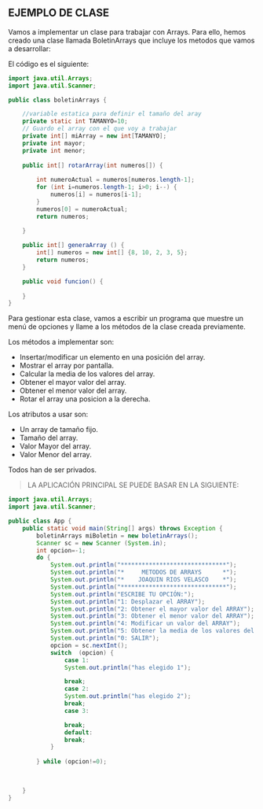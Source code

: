 ## EJEMPLO DE CLASE

Vamos a implementar un clase para trabajar con Arrays. 
Para ello, hemos creado una clase llamada BoletinArrays que incluye los metodos 
que vamos a desarrollar:

El código es el siguiente:

```java
import java.util.Arrays;
import java.util.Scanner;

public class boletinArrays {

    //variable estatica para definir el tamaño del aray
    private static int TAMANYO=10;
    // Guardo el array con el que voy a trabajar
    private int[] miArray = new int[TAMANYO];
    private int mayor;
    private int menor;
    
    public int[] rotarArray(int numeros[]) {
        
        int numeroActual = numeros[numeros.length-1];
        for (int i=numeros.length-1; i>0; i--) {                         
            numeros[i] = numeros[i-1];                
        }
        numeros[0] = numeroActual;
        return numeros;
        
    }

    public int[] generaArray () {
        int[] numeros = new int[] {8, 10, 2, 3, 5};
        return numeros;
    }

    public void funcion() {
       
    }
}
```

Para gestionar esta clase, vamos a escribir un programa que muestre un menú de opciones 
y llame a los métodos de la clase creada previamente.

Los métodos a implementar son:
- Insertar/modificar un elemento en una posición del array.
- Mostrar el array por pantalla.
- Calcular la media de los valores del array.
- Obtener el mayor valor del array.
- Obtener el menor valor del array.
- Rotar el array una posicion a la derecha.

Los atributos a usar son:
- Un array de tamaño fijo.
- Tamaño del array.
- Valor Mayor del array.
- Valor Menor del array.

Todos han de ser privados.

> LA APLICACIÓN PRINCIPAL SE PUEDE BASAR EN LA SIGUIENTE:

```java
import java.util.Arrays;
import java.util.Scanner;

public class App {
    public static void main(String[] args) throws Exception {
        boletinArrays miBoletin = new boletinArrays();
        Scanner sc = new Scanner (System.in);
        int opcion=-1;
        do {
            System.out.println("******************************");
            System.out.println("*     METODOS DE ARRAYS      *");
            System.out.println("*    JOAQUIN RIOS VELASCO    *");
            System.out.println("******************************");
            System.out.println("ESCRIBE TU OPCIÓN:"); 
            System.out.println("1: Desplazar el ARRAY");
            System.out.println("2: Obtener el mayor valor del ARRAY");
            System.out.println("3: Obtener el menor valor del ARRAY");
            System.out.println("4: Modificar un valor del ARRAY");
            System.out.println("5: Obtener la media de los valores del ARRAY");
            System.out.println("0: SALIR");
            opcion = sc.nextInt();
            switch  (opcion) {
                case 1:
                System.out.println("has elegido 1");

                break;
                case 2:
                System.out.println("has elegido 2");
                break;
                case 3:

                break;
                default:
                break;
            }
            
        } while (opcion!=0);
        

        
    }
}
```
